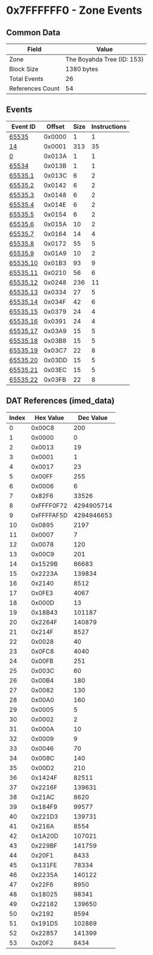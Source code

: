 # 0x7FFFFFF0 - Zone Events

## Common Data

| Field            | Value                      |
|------------------|----------------------------|
| Zone             | The Boyahda Tree (ID: 153) |
| Block Size       | 1380 bytes                 |
| Total Events     | 26                         |
| References Count | 54                         |

## Events

| Event ID                  | Offset   |   Size |   Instructions |
|---------------------------|----------|--------|----------------|
| [65535](./65535.md)       | 0x0000   |      1 |              1 |
| [14](./14.md)             | 0x0001   |    313 |             35 |
| [0](./0.md)               | 0x013A   |      1 |              1 |
| [65534](./65534.md)       | 0x013B   |      1 |              1 |
| [65535.1](./65535.1.md)   | 0x013C   |      6 |              2 |
| [65535.2](./65535.2.md)   | 0x0142   |      6 |              2 |
| [65535.3](./65535.3.md)   | 0x0148   |      6 |              2 |
| [65535.4](./65535.4.md)   | 0x014E   |      6 |              2 |
| [65535.5](./65535.5.md)   | 0x0154   |      6 |              2 |
| [65535.6](./65535.6.md)   | 0x015A   |     10 |              2 |
| [65535.7](./65535.7.md)   | 0x0164   |     14 |              4 |
| [65535.8](./65535.8.md)   | 0x0172   |     55 |              5 |
| [65535.9](./65535.9.md)   | 0x01A9   |     10 |              2 |
| [65535.10](./65535.10.md) | 0x01B3   |     93 |              9 |
| [65535.11](./65535.11.md) | 0x0210   |     56 |              6 |
| [65535.12](./65535.12.md) | 0x0248   |    236 |             11 |
| [65535.13](./65535.13.md) | 0x0334   |     27 |              5 |
| [65535.14](./65535.14.md) | 0x034F   |     42 |              6 |
| [65535.15](./65535.15.md) | 0x0379   |     24 |              4 |
| [65535.16](./65535.16.md) | 0x0391   |     24 |              4 |
| [65535.17](./65535.17.md) | 0x03A9   |     15 |              5 |
| [65535.18](./65535.18.md) | 0x03B8   |     15 |              5 |
| [65535.19](./65535.19.md) | 0x03C7   |     22 |              8 |
| [65535.20](./65535.20.md) | 0x03DD   |     15 |              5 |
| [65535.21](./65535.21.md) | 0x03EC   |     15 |              5 |
| [65535.22](./65535.22.md) | 0x03FB   |     22 |              8 |

## DAT References (imed_data)

|   Index | Hex Value   |   Dec Value |
|---------|-------------|-------------|
|       0 | 0x00C8      |         200 |
|       1 | 0x0000      |           0 |
|       2 | 0x0013      |          19 |
|       3 | 0x0001      |           1 |
|       4 | 0x0017      |          23 |
|       5 | 0x00FF      |         255 |
|       6 | 0x0006      |           6 |
|       7 | 0x82F6      |       33526 |
|       8 | 0xFFFF0F72  |  4294905714 |
|       9 | 0xFFFFAF5D  |  4294946653 |
|      10 | 0x0895      |        2197 |
|      11 | 0x0007      |           7 |
|      12 | 0x0078      |         120 |
|      13 | 0x00C9      |         201 |
|      14 | 0x1529B     |       86683 |
|      15 | 0x2223A     |      139834 |
|      16 | 0x2140      |        8512 |
|      17 | 0x0FE3      |        4067 |
|      18 | 0x000D      |          13 |
|      19 | 0x18B43     |      101187 |
|      20 | 0x2264F     |      140879 |
|      21 | 0x214F      |        8527 |
|      22 | 0x0028      |          40 |
|      23 | 0x0FC8      |        4040 |
|      24 | 0x00FB      |         251 |
|      25 | 0x003C      |          60 |
|      26 | 0x00B4      |         180 |
|      27 | 0x0082      |         130 |
|      28 | 0x00A0      |         160 |
|      29 | 0x0005      |           5 |
|      30 | 0x0002      |           2 |
|      31 | 0x000A      |          10 |
|      32 | 0x0009      |           9 |
|      33 | 0x0046      |          70 |
|      34 | 0x008C      |         140 |
|      35 | 0x00D2      |         210 |
|      36 | 0x1424F     |       82511 |
|      37 | 0x2216F     |      139631 |
|      38 | 0x21AC      |        8620 |
|      39 | 0x184F9     |       99577 |
|      40 | 0x221D3     |      139731 |
|      41 | 0x216A      |        8554 |
|      42 | 0x1A20D     |      107021 |
|      43 | 0x229BF     |      141759 |
|      44 | 0x20F1      |        8433 |
|      45 | 0x131FE     |       78334 |
|      46 | 0x2235A     |      140122 |
|      47 | 0x22F6      |        8950 |
|      48 | 0x18025     |       98341 |
|      49 | 0x22182     |      139650 |
|      50 | 0x2192      |        8594 |
|      51 | 0x191D5     |      102869 |
|      52 | 0x22857     |      141399 |
|      53 | 0x20F2      |        8434 |
